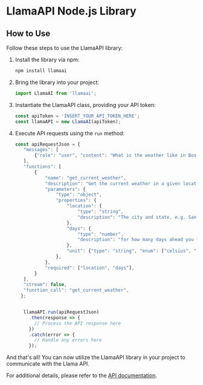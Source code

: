 # LlamaAPI Node.js Library

## How to Use

Follow these steps to use the LlamaAPI library:

1. Install the library via npm:

   ```bash
   npm install llamaai
   ```

2. Bring the library into your project:

   ```javascript
   import LlamaAI from 'llamaai';
   ```

3. Instantiate the LlamaAPI class, providing your API token:

   ```javascript
   const apiToken = 'INSERT_YOUR_API_TOKEN_HERE';
   const llamaAPI = new LlamaAI(apiToken);
   ```

4. Execute API requests using the `run` method:

   ```javascript
   const apiRequestJson = {
      "messages": [
          {"role": "user", "content": "What is the weather like in Boston?"},
      ],
      "functions": [
          {
              "name": "get_current_weather",
              "description": "Get the current weather in a given location",
              "parameters": {
                  "type": "object",
                  "properties": {
                      "location": {
                          "type": "string",
                          "description": "The city and state, e.g. San Francisco, CA",
                      },
                      "days": {
                          "type": "number",
                          "description": "for how many days ahead you wants the forecast",
                      },
                      "unit": {"type": "string", "enum": ["celsius", "fahrenheit"]},
                  },
              },
              "required": ["location", "days"],
          }
      ],
      "stream": false,
      "function_call": "get_current_weather",
     };
   
   
      llamaAPI.run(apiRequestJson)
        .then(response => {
          // Process the API response here
        })
        .catch(error => {
          // Handle any errors here
        });
   ```



And that's all! You can now utilize the LlamaAPI library in your project to communicate with the Llama API.

For additional details, please refer to the [API documentation](https://docs.llama-api.com).


